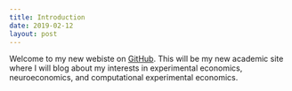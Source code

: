 ```yaml
---
title: Introduction
date: 2019-02-12
layout: post
---
```


Welcome to my new webiste on [GitHub](https://github.com/).  This will be my new academic site where I will blog about my interests in experimental economics, neuroeconomics, and computational experimental economics.
